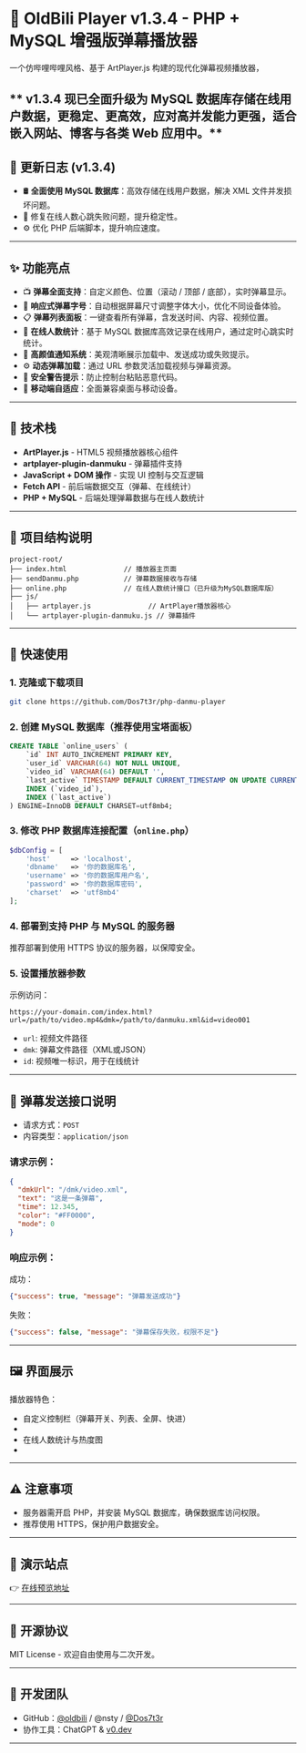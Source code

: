 
# 🎥 OldBili Player v1.3.4 - PHP + MySQL 增强版弹幕播放器 

一个仿哔哩哔哩风格、基于 ArtPlayer.js 构建的现代化弹幕视频播放器，

** v1.3.4 现已全面升级为 MySQL 数据库存储在线用户数据，更稳定、更高效，应对高并发能力更强，适合嵌入网站、博客与各类 Web 应用中。**
---

## 🚀 更新日志 (v1.3.4)

- 🛢️ **全面使用 MySQL 数据库**：高效存储在线用户数据，解决 XML 文件并发损坏问题。
- 🐞 修复在线人数心跳失败问题，提升稳定性。
- ⚙️ 优化 PHP 后端脚本，提升响应速度。

---

## ✨ 功能亮点

- 📺 **弹幕全面支持**：自定义颜色、位置（滚动 / 顶部 / 底部），实时弹幕显示。
- 🔄 **响应式弹幕字号**：自动根据屏幕尺寸调整字体大小，优化不同设备体验。
- 📋 **弹幕列表面板**：一键查看所有弹幕，含发送时间、内容、视频位置。
- 📡 **在线人数统计**：基于 MySQL 数据库高效记录在线用户，通过定时心跳实时统计。
- 🎨 **高颜值通知系统**：美观清晰展示加载中、发送成功或失败提示。
- ⚙️ **动态弹幕加载**：通过 URL 参数灵活加载视频与弹幕资源。
- 🚨 **安全警告提示**：防止控制台粘贴恶意代码。
- 📱 **移动端自适应**：全面兼容桌面与移动设备。

---

## 🔧 技术栈

- **ArtPlayer.js** - HTML5 视频播放器核心组件
- **artplayer-plugin-danmuku** - 弹幕插件支持
- **JavaScript + DOM 操作** - 实现 UI 控制与交互逻辑
- **Fetch API** - 前后端数据交互（弹幕、在线统计）
- **PHP + MySQL** - 后端处理弹幕数据与在线人数统计

---

## 📁 项目结构说明

```
project-root/
├── index.html              // 播放器主页面
├── sendDanmu.php           // 弹幕数据接收与存储
├── online.php              // 在线人数统计接口（已升级为MySQL数据库版）
├── js/
│   ├── artplayer.js              // ArtPlayer播放器核心
│   └── artplayer-plugin-danmuku.js // 弹幕插件
```

---

## 🔌 快速使用

### 1. 克隆或下载项目

```bash
git clone https://github.com/Dos7t3r/php-danmu-player
```

### 2. 创建 MySQL 数据库（推荐使用宝塔面板）

```sql
CREATE TABLE `online_users` (
    `id` INT AUTO_INCREMENT PRIMARY KEY,
    `user_id` VARCHAR(64) NOT NULL UNIQUE,
    `video_id` VARCHAR(64) DEFAULT '',
    `last_active` TIMESTAMP DEFAULT CURRENT_TIMESTAMP ON UPDATE CURRENT_TIMESTAMP,
    INDEX (`video_id`),
    INDEX (`last_active`)
) ENGINE=InnoDB DEFAULT CHARSET=utf8mb4;
```

### 3. 修改 PHP 数据库连接配置（`online.php`）

```php
$dbConfig = [
    'host'     => 'localhost',
    'dbname'   => '你的数据库名',
    'username' => '你的数据库用户名',
    'password' => '你的数据库密码',
    'charset'  => 'utf8mb4'
];
```

### 4. 部署到支持 PHP 与 MySQL 的服务器

推荐部署到使用 HTTPS 协议的服务器，以保障安全。

### 5. 设置播放器参数

示例访问：

```url
https://your-domain.com/index.html?url=/path/to/video.mp4&dmk=/path/to/danmuku.xml&id=video001
```

- `url`: 视频文件路径
- `dmk`: 弹幕文件路径（XML或JSON）
- `id`: 视频唯一标识，用于在线统计

---

## 📮 弹幕发送接口说明

- 请求方式：`POST`
- 内容类型：`application/json`

### 请求示例：

```json
{
  "dmkUrl": "/dmk/video.xml",
  "text": "这是一条弹幕",
  "time": 12.345,
  "color": "#FF0000",
  "mode": 0
}
```

### 响应示例：

成功：

```json
{"success": true, "message": "弹幕发送成功"}
```

失败：

```json
{"success": false, "message": "弹幕保存失败，权限不足"}
```

---

## 🖼️ 界面展示



播放器特色：

- 自定义控制栏（弹幕开关、列表、全屏、快进）
-
- 在线人数统计与热度图
-

---

## ⚠️ 注意事项

- 服务器需开启 PHP，并安装 MySQL 数据库，确保数据库访问权限。
- 推荐使用 HTTPS，保护用户数据安全。

---

## 🧪 演示站点

👉 [在线预览地址](https://player.oldbili.fun/?url=https://limeblogs.github.io/ubc2/vid/av14224600125.mp4&dmk=https://oldbili.github.io/dmku/%E2%80%9C%E4%B8%80%E6%BC%94%E4%B8%81%E7%9C%9F_%E4%BE%BF%E5%85%A5%E6%88%8F_%E5%BE%97%E5%A4%AA%E6%B7%B1%E2%80%9D%E2%80%94%E2%80%94%E4%B8%81%E7%9C%9F%E8%83%BD%E9%87%8F%E5%8D%95%E6%9B%B2%E3%80%8A%E7%BE%A4%E4%B8%81%E3%80%8B.26554729651.xml)



---

## 📜 开源协议

MIT License - 欢迎自由使用与二次开发。

---

## 👥 开发团队

- GitHub：[@oldbili](https://github.com/oldbili) / @nsty / [@Dos7t3r](https://github.com/Dos7t3r)
- 协作工具：ChatGPT & [v0.dev](https://v0.dev)

---

